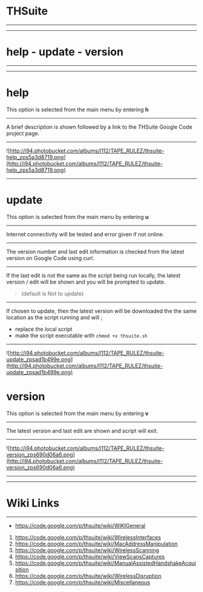 # THSuite #

---


---

# help - update - version #

---


---

# help #
This option is selected from the main menu by entering **h**

---

A brief description is shown followed by a link to the THSuite Google Code project page.

---

![http://i94.photobucket.com/albums/l112/TAPE_RULEZ/thsuite-help_zps5a3d8719.png](http://i94.photobucket.com/albums/l112/TAPE_RULEZ/thsuite-help_zps5a3d8719.png)

---

# update #
This option is selected from the main menu by entering **u**

---

Internet connectivity will be tested and error given if not online.

---

The version number and last edit information is checked from the latest version on Google Code using curl.

---

If the last edit is not the same as the script being run locally, the latest version / edit will be shown and you will be prompted to update.
> (default is Not to update)

---

If chosen to update, then the latest version will be downloaded the the same location as the script running and will ;
  * replace the local script
  * make the script executable with `chmod +x thsuite.sh`

---

![http://i94.photobucket.com/albums/l112/TAPE_RULEZ/thsuite-update_zpsad1b499e.png](http://i94.photobucket.com/albums/l112/TAPE_RULEZ/thsuite-update_zpsad1b499e.png)


# version #
This option is selected from the main menu by entering **v**

---

The latest version and last edit are shown and script will exit.

---

![http://i94.photobucket.com/albums/l112/TAPE_RULEZ/thsuite-version_zps690d06a6.png](http://i94.photobucket.com/albums/l112/TAPE_RULEZ/thsuite-version_zps690d06a6.png)


---


---

# Wiki Links #

---

  * https://code.google.com/p/thsuite/wiki/WIKIGeneral
  1. https://code.google.com/p/thsuite/wiki/WirelessInterfaces
  1. https://code.google.com/p/thsuite/wiki/MacAddressManipulation
  1. https://code.google.com/p/thsuite/wiki/WirelessScanning
  1. https://code.google.com/p/thsuite/wiki/ViewScansCaptures
  1. https://code.google.com/p/thsuite/wiki/ManualAssistedHandshakeAcquisition
  1. https://code.google.com/p/thsuite/wiki/WirelessDisruption
  1. https://code.google.com/p/thsuite/wiki/Miscellaneous